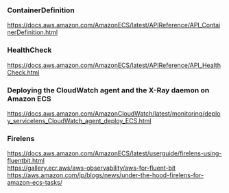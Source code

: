 ### ContainerDefinition
https://docs.aws.amazon.com/AmazonECS/latest/APIReference/API_ContainerDefinition.html

### HealthCheck
https://docs.aws.amazon.com/AmazonECS/latest/APIReference/API_HealthCheck.html

### Deploying the CloudWatch agent and the X-Ray daemon on Amazon ECS
https://docs.aws.amazon.com/AmazonCloudWatch/latest/monitoring/deploy_servicelens_CloudWatch_agent_deploy_ECS.html

### Firelens
https://docs.aws.amazon.com/AmazonECS/latest/userguide/firelens-using-fluentbit.html<br>
https://gallery.ecr.aws/aws-observability/aws-for-fluent-bit<br>
https://aws.amazon.com/jp/blogs/news/under-the-hood-firelens-for-amazon-ecs-tasks/<br>

~~~

~~~
